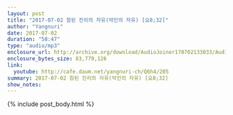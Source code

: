 ```yaml
---
layout: post
title: "2017-07-02 참된 진리의 자유(악인의 자유) [요8;32]"
author: "Yangnuri"
date: 2017-07-02
duration: "58:47"
type: "audio/mp3"
enclosure_url: http://archive.org/download/AudioJoiner170702133033/AudioJoiner170702133033.mp3
enclosure_bytes_size: 83,779,126
link:
  youtube: http://cafe.daum.net/yangnuri-ch/Q6h4/205
summary: 2017-07-02 참된 진리의 자유(악인의 자유) [요8;32]
show_notes:
---
```


{% include post_body.html %}
